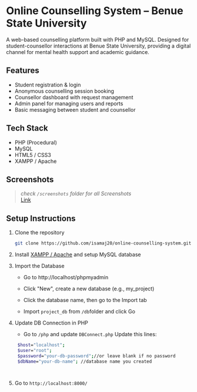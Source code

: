 # Online Counselling System – Benue State University

A web-based counselling platform built with PHP and MySQL. Designed for student-counsellor interactions at Benue State University, providing a digital channel for mental health support and academic guidance.

##  Features

- Student registration & login
- Anonymous counselling session booking
- Counsellor dashboard with request management
- Admin panel for managing users and reports
- Basic messaging between student and counsellor

##  Tech Stack

- PHP (Procedural)
- MySQL
- HTML5 / CSS3
- XAMPP / Apache

##  Screenshots

> *check `/screenshots` folder for all Screenshots*  
> [Link](/screenshots)

##  Setup Instructions

1. Clone the repository  
   ```bash
   git clone https://github.com/isamaj20/online-counselling-system.git
   
2. Install [XAMPP / Apache](https://www.apachefriends.org/) and setup MySQL database


3. Import the Database

   - Go to http://localhost/phpmyadmin

   - Click "New", create a new database (e.g., my_project)

   - Click the database name, then go to the Import tab

   - Import `project_db` from `/db`folder and click Go
   

4. Update DB Connection in PHP
   - Go to `/php` and update `DBConnect.php`
   Update this lines:
   ```bash
    $host="localhost";
    $user="root";
    $password="your-db-password";//or leave blank if no password
    $dbName="your-db-name"; //database name you created

    
5. Go to `http://localhost:8000/`